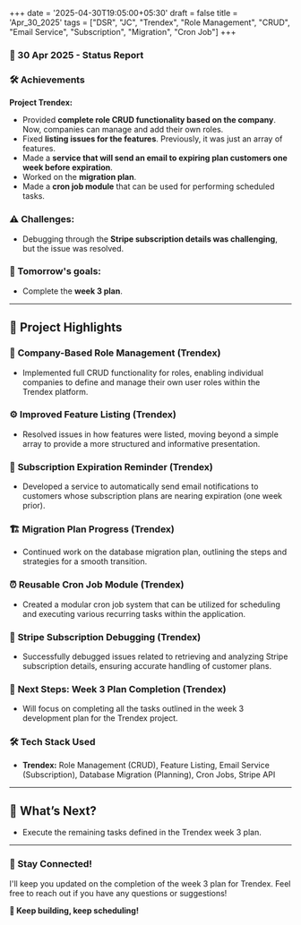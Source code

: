 +++
date = '2025-04-30T19:05:00+05:30'
draft = false
title = 'Apr_30_2025'
tags = ["DSR", "JC", "Trendex", "Role Management", "CRUD", "Email Service", "Subscription", "Migration", "Cron Job"]
+++

### **📆 30 Apr 2025 - Status Report**

### **🛠 Achievements**
<!--more-->

**Project Trendex:**

- Provided **complete role CRUD functionality based on the company**. Now, companies can manage and add their own roles.
- Fixed **listing issues for the features**. Previously, it was just an array of features.
- Made a **service that will send an email to expiring plan customers one week before expiration**.
- Worked on the **migration plan**.
- Made a **cron job module** that can be used for performing scheduled tasks.

### **⚠️ Challenges:**

- Debugging through the **Stripe subscription details was challenging**, but the issue was resolved.

### **🎯 Tomorrow's goals:**

- Complete the **week 3 plan**.

---

## 📖 **Project Highlights**

### 🔑 **Company-Based Role Management (Trendex)**

- Implemented full CRUD functionality for roles, enabling individual companies to define and manage their own user roles within the Trendex platform.

### ⚙️ **Improved Feature Listing (Trendex)**

- Resolved issues in how features were listed, moving beyond a simple array to provide a more structured and informative presentation.

### 📧 **Subscription Expiration Reminder (Trendex)**

- Developed a service to automatically send email notifications to customers whose subscription plans are nearing expiration (one week prior).

### 🏗️ **Migration Plan Progress (Trendex)**

- Continued work on the database migration plan, outlining the steps and strategies for a smooth transition.

### ⏰ **Reusable Cron Job Module (Trendex)**

- Created a modular cron job system that can be utilized for scheduling and executing various recurring tasks within the application.

### 💸 **Stripe Subscription Debugging (Trendex)**

- Successfully debugged issues related to retrieving and analyzing Stripe subscription details, ensuring accurate handling of customer plans.

### 🚀 **Next Steps: Week 3 Plan Completion (Trendex)**

- Will focus on completing all the tasks outlined in the week 3 development plan for the Trendex project.

### 🛠️ **Tech Stack Used**

- **Trendex:** Role Management (CRUD), Feature Listing, Email Service (Subscription), Database Migration (Planning), Cron Jobs, Stripe API

---

## 🚀 **What’s Next?**

- Execute the remaining tasks defined in the Trendex week 3 plan.

---

### **💬 Stay Connected!**

I'll keep you updated on the completion of the week 3 plan for Trendex. Feel free to reach out if you have any questions or suggestions!

**🚀 Keep building, keep scheduling!**
